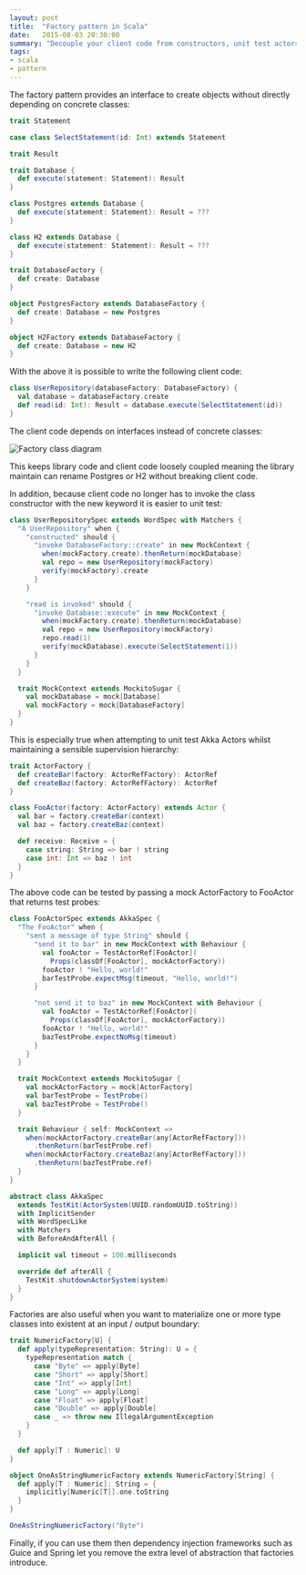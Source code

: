 ```yaml
---
layout: post
title:  "Factory pattern in Scala"
date:   2015-08-03 20:30:00
summary: "Decouple your client code from constructors, unit test actors and materialize type classes."
tags:
- scala
- pattern
---
```


The factory pattern provides an interface to create objects without directly depending on concrete classes:

```scala
trait Statement

case class SelectStatement(id: Int) extends Statement

trait Result

trait Database {
  def execute(statement: Statement): Result
}

class Postgres extends Database {
  def execute(statement: Statement): Result = ???
}

class H2 extends Database {
  def execute(statement: Statement): Result = ???
}

trait DatabaseFactory {
  def create: Database
}

object PostgresFactory extends DatabaseFactory {
  def create: Database = new Postgres
}

object H2Factory extends DatabaseFactory {
  def create: Database = new H2
}
```

With the above it is possible to write the following client code:

```scala
class UserRepository(databaseFactory: DatabaseFactory) {
  val database = databaseFactory.create
  def read(id: Int): Result = database.execute(SelectStatement(id))
}
```

The client code depends on interfaces instead of concrete classes:

<img src="//assets.mattro.be/rts/img/scala-object-creational-factory.png" alt="Factory class diagram" class="img-responsive">

This keeps library code and client code loosely coupled meaning the library maintain can rename Postgres or H2 without breaking client code.

In addition, because client code no longer has to invoke the class constructor with the new keyword it is easier to unit test:

```scala
class UserRepositorySpec extends WordSpec with Matchers {
  "A UserRepository" when {
    "constructed" should {
      "invoke DatabaseFactory::create" in new MockContext {
        when(mockFactory.create).thenReturn(mockDatabase)
        val repo = new UserRepository(mockFactory)
        verify(mockFactory).create
      }
    }

    "read is invoked" should {
      "invoke Database::execute" in new MockContext {
        when(mockFactory.create).thenReturn(mockDatabase)
        val repo = new UserRepository(mockFactory)
        repo.read(1)
        verify(mockDatabase).execute(SelectStatement(1))
      }
    }
  }

  trait MockContext extends MockitoSugar {
    val mockDatabase = mock[Database]
    val mockFactory = mock[DatabaseFactory]
  }
}
```

This is especially true when attempting to unit test Akka Actors whilst maintaining a sensible supervision hierarchy:

```scala
trait ActorFactory {
  def createBar(factory: ActorRefFactory): ActorRef
  def createBaz(factory: ActorRefFactory): ActorRef
}

class FooActor(factory: ActorFactory) extends Actor {
  val bar = factory.createBar(context)
  val baz = factory.createBaz(context)

  def receive: Receive = {
    case string: String => bar ! string
    case int: Int => baz ! int
  }
}
```

The above code can be tested by passing a mock ActorFactory to FooActor that returns test probes:

```scala
class FooActorSpec extends AkkaSpec {
  "The FooActor" when {
    "sent a message of type String" should {
      "send it to bar" in new MockContext with Behaviour {
        val fooActor = TestActorRef[FooActor](
          Props(classOf[FooActor], mockActorFactory))
        fooActor ! "Hello, world!"
        barTestProbe.expectMsg(timeout, "Hello, world!")
      }

      "not send it to baz" in new MockContext with Behaviour {
        val fooActor = TestActorRef[FooActor](
          Props(classOf[FooActor], mockActorFactory))
        fooActor ! "Hello, world!"
        bazTestProbe.expectNoMsg(timeout)
      }
    }
  }

  trait MockContext extends MockitoSugar {
    val mockActorFactory = mock[ActorFactory]
    val barTestProbe = TestProbe()
    val bazTestProbe = TestProbe()
  }

  trait Behaviour { self: MockContext =>
    when(mockActorFactory.createBar(any[ActorRefFactory]))
      .thenReturn(barTestProbe.ref)
    when(mockActorFactory.createBaz(any[ActorRefFactory]))
      .thenReturn(bazTestProbe.ref)
  }
}

abstract class AkkaSpec
  extends TestKit(ActorSystem(UUID.randomUUID.toString))
  with ImplicitSender
  with WordSpecLike
  with Matchers
  with BeforeAndAfterAll {

  implicit val timeout = 100.milliseconds

  override def afterAll {
    TestKit.shutdownActorSystem(system)
  }
}
```

Factories are also useful when you want to materialize one or more type classes into existent at an input / output boundary:

```scala
trait NumericFactory[U] {
  def apply(typeRepresentation: String): U = {
    typeRepresentation match {
      case "Byte" => apply[Byte]
      case "Short" => apply[Short]
      case "Int" => apply[Int]
      case "Long" => apply[Long]
      case "Float" => apply[Float]
      case "Double" => apply[Double]
      case _ => throw new IllegalArgumentException
    }
  }

  def apply[T : Numeric]: U
}

object OneAsStringNumericFactory extends NumericFactory[String] {
  def apply[T : Numeric]: String = {
    implicitly[Numeric[T]].one.toString
  }
}

OneAsStringNumericFactory("Byte")
```

Finally, if you can use them then dependency injection frameworks such as Guice and Spring let you remove the extra level of abstraction that factories introduce.
